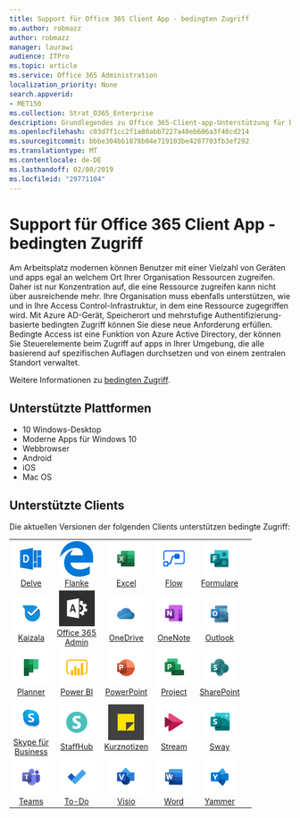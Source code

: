 ```yaml
---
title: Support für Office 365 Client App - bedingten Zugriff
ms.author: robmazz
author: robmazz
manager: laurawi
audience: ITPro
ms.topic: article
ms.service: Office 365 Administration
localization_priority: None
search.appverid:
- MET150
ms.collection: Strat_O365_Enterprise
description: Grundlegendes zu Office 365-Client-app-Unterstützung für bedingten Zugriff
ms.openlocfilehash: c03d7f1cc2f1a80abb7227a40eb606a3f40cd214
ms.sourcegitcommit: bbbe304bb1878b04e719103be4287703fb3ef292
ms.translationtype: MT
ms.contentlocale: de-DE
ms.lasthandoff: 02/08/2019
ms.locfileid: "29771104"
---
```

# <a name="office-365-client-app-support---conditional-access"></a>Support für Office 365 Client App - bedingten Zugriff

Am Arbeitsplatz modernen können Benutzer mit einer Vielzahl von Geräten und apps egal an welchem Ort Ihrer Organisation Ressourcen zugreifen. Daher ist nur Konzentration auf, die eine Ressource zugreifen kann nicht über ausreichende mehr. Ihre Organisation muss ebenfalls unterstützen, wie und in Ihre Access Control-Infrastruktur, in dem eine Ressource zugegriffen wird. Mit Azure AD-Gerät, Speicherort und mehrstufige Authentifizierung-basierte bedingten Zugriff können Sie diese neue Anforderung erfüllen. Bedingte Access ist eine Funktion von Azure Active Directory, der können Sie Steuerelemente beim Zugriff auf apps in Ihrer Umgebung, die alle basierend auf spezifischen Auflagen durchsetzen und von einem zentralen Standort verwaltet. 

Weitere Informationen zu [bedingten Zugriff](https://docs.microsoft.com/azure/active-directory/conditional-access/).

## <a name="supported-platforms"></a>Unterstützte Plattformen

 - 10 Windows-Desktop
 - Moderne Apps für Windows 10
 - Webbrowser
 - Android
 - iOS
 - Mac OS

## <a name="supported-clients"></a>Unterstützte Clients

Die aktuellen Versionen der folgenden Clients unterstützen bedingte Zugriff:

| | | | | | |
|:---:|:---:|:---:|:---:|:---:|:---:|
| ![Symbol eingegangen](media/o365-delve-64x64.png) <br> [Delve](https://products.office.com/business/intelligent-search) | ![Edge-Symbol](media/o365-edge-64x64.png) <br> [Flanke](https://www.microsoft.com/windows/microsoft-edge) | ![Excel-Symbol](media/o365-excel-64x64.png) <br> [Excel](https://products.office.com/excel) | ![Fluss-Symbol](media/o365-flow-64x64.png) <br> [Flow](https://flow.microsoft.com) | ![Forms-Symbol](media/o365-forms-64x64.png) <br> [Formulare](https://flow.microsoft.com/connectors/shared_microsoftforms/microsoft-forms/) |
| ![Kaizala-Symbol](media/o365-kaizala-64x64.png) <br> [Kaizala](https://products.office.com/en/business/microsoft-kaizala) | ![Office 365-Admin-Symbol](media/o365-o365admin-64x64.png) <br> [Office 365 <br> Admin](https://products.office.com/business/manage-office-365-admin-app) | ![OneDrive for Business-Symbol](media/o365-OneDrive-64x64.png) <br> [OneDrive](https://products.office.com/onedrive-for-business/online-cloud-storage) | ![OneNote-Symbol](media/o365-OneNote-64x64.png) <br> [OneNote](https://products.office.com/onenote) | ![Outlook-Symbol](media/o365-outlook-64x64.png) <br> [Outlook](https://products.office.com/outlook) |
| ![Planner-Symbol](media/o365-planner-64x64.png) <br> [Planner](https://products.office.com/business/task-management-software) | ![PowerBI-Symbol](media/o365-powerbi-64x64.png) <br> [Power BI](https://powerbi.microsoft.com) | ![PowerPoint-Symbol](media/o365-powerpoint-64x64.png) <br> [PowerPoint](https://products.office.com/powerpoint) | ![Projektsymbol](media/o365-project-64x64.png) <br> [Project](https://products.office.com/project) | ![SharePoint-Symbol](media/o365-sharepoint-64x64.png) <br> [SharePoint](https://products.office.com/sharepoint) 
| ![Skype für Business-Symbol](media/o365-skypeforbusiness-64x64.png) <br> [Skype für <br> Business](https://www.skype.com/business/) | ![StaffHub-Symbol](media/o365-staffhub-64x64.png) <br> [StaffHub](https://products.office.com/microsoft-staffhub/staff-scheduling-software) | ![Kurznotiz Notizen](media/o365-stickynotes-64x64.png) <br> [Kurznotizen](https://www.microsoft.com/p/microsoft-sticky-notes/9nblggh4qghw) | ![Stream-Symbol](media/o365-stream-64x64.png) <br> [Stream](https://stream.microsoft.com) | ![Sway Symbol](media/o365-sway-64x64.png) <br> [Sway](https://sway.com) 
| ![Symbol für Teams](media/o365-teams-64x64.png) <br> [Teams](https://products.office.com/microsoft-teams/group-chat-software) | ![Aufgabe Symbol](media/o365-todo-64x64.png) <br> [To-Do](https://todo.microsoft.com) | ![Visio-Symbol](media/o365-visio-64x64.png) <br> [Visio](https://products.office.com/visio/flowchart-software) | ![Word-Symbol](media/o365-word-64x64.png) <br> [Word](https://products.office.com/word) | ![Yammer-Symbol](media/o365-yammer-64x64.png) <br> [Yammer](https://products.office.com/yammer/yammer-overview)